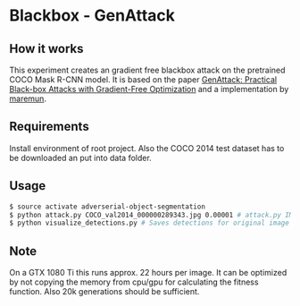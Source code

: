 # Blackbox - GenAttack

## How it works
This experiment creates an gradient free blackbox attack on the pretrained COCO Mask R-CNN model. It is based on the paper [GenAttack: Practical Black-box Attacks with Gradient-Free Optimization](https://arxiv.org/abs/1805.11090) and a implementation by [maremun](https://github.com/maremun/GenAttackMCS2018).  

## Requirements
Install environment of root project.
Also the COCO 2014 test dataset has to be downloaded an put into data folder.

## Usage
```bash
$ source activate adverserial-object-segmentation
$ python attack.py COCO_val2014_000000289343.jpg 0.00001 # attack.py IMAGENAME MUATTIONPROBABLILITY
$ python visualize_detections.py # Saves detections for original image and adversarial attacks in a subfolder
```

## Note
On a GTX 1080 Ti this runs approx. 22 hours per image. It can be optimized by not copying the memory from cpu/gpu for calculating the fitness function. Also 20k generations should be sufficient. 